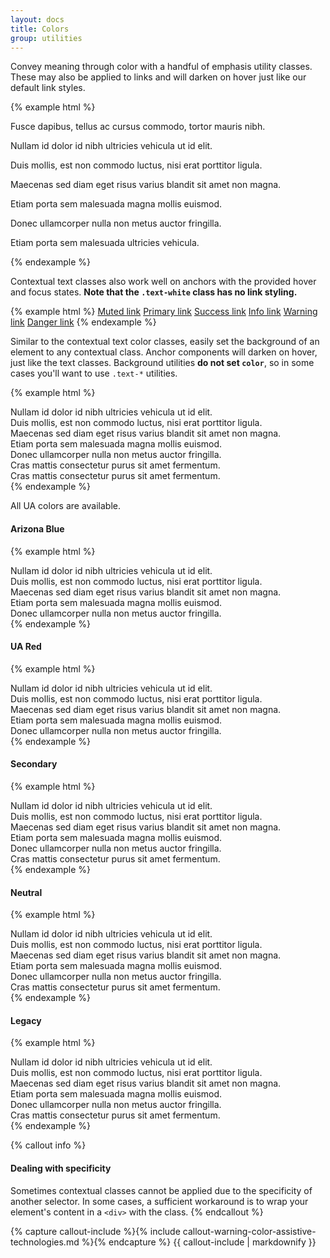 ```yaml
---
layout: docs
title: Colors
group: utilities
---
```


Convey meaning through color with a handful of emphasis utility classes. These may also be applied to links and will darken on hover just like our default link styles.

{% example html %}
<p class="text-muted">Fusce dapibus, tellus ac cursus commodo, tortor mauris nibh.</p>
<p class="text-primary">Nullam id dolor id nibh ultricies vehicula ut id elit.</p>
<p class="text-success">Duis mollis, est non commodo luctus, nisi erat porttitor ligula.</p>
<p class="text-info">Maecenas sed diam eget risus varius blandit sit amet non magna.</p>
<p class="text-warning">Etiam porta sem malesuada magna mollis euismod.</p>
<p class="text-danger">Donec ullamcorper nulla non metus auctor fringilla.</p>
<p class="text-white">Etiam porta sem malesuada ultricies vehicula.</p>
{% endexample %}

Contextual text classes also work well on anchors with the provided hover and focus states. **Note that the `.text-white` class has no link styling.**

{% example html %}
<a href="#" class="text-muted">Muted link</a>
<a href="#" class="text-primary">Primary link</a>
<a href="#" class="text-success">Success link</a>
<a href="#" class="text-info">Info link</a>
<a href="#" class="text-warning">Warning link</a>
<a href="#" class="text-danger">Danger link</a>
{% endexample %}

Similar to the contextual text color classes, easily set the background of an element to any contextual class. Anchor components will darken on hover, just like the text classes. Background utilities **do not set `color`**, so in some cases you'll want to use `.text-*` utilities.

{% example html %}
<div class="bg-primary text-white">Nullam id dolor id nibh ultricies vehicula ut id elit.</div>
<div class="bg-success text-white">Duis mollis, est non commodo luctus, nisi erat porttitor ligula.</div>
<div class="bg-info text-white">Maecenas sed diam eget risus varius blandit sit amet non magna.</div>
<div class="bg-warning text-white">Etiam porta sem malesuada magna mollis euismod.</div>
<div class="bg-danger text-white">Donec ullamcorper nulla non metus auctor fringilla.</div>
<div class="bg-inverse text-white">Cras mattis consectetur purus sit amet fermentum.</div>
<div class="bg-faded">Cras mattis consectetur purus sit amet fermentum.</div>
{% endexample %}

All UA colors are available.

#### Arizona Blue

{% example html %}
<div class="bg-arizonablue-white60 text-white">Nullam id dolor id nibh ultricies vehicula ut id elit.</div>
<div class="bg-arizonablue-white30 text-white">Duis mollis, est non commodo luctus, nisi erat porttitor ligula.</div>
<div class="bg-arizonablue text-white">Maecenas sed diam eget risus varius blandit sit amet non magna.</div>
<div class="bg-arizonablue-black30 text-white">Etiam porta sem malesuada magna mollis euismod.</div>
<div class="bg-arizonablue-black60 text-white">Donec ullamcorper nulla non metus auctor fringilla.</div>
{% endexample %}

#### UA Red

{% example html %}
<div class="bg-uared-white60 text-white">Nullam id dolor id nibh ultricies vehicula ut id elit.</div>
<div class="bg-uared-white30 text-white">Duis mollis, est non commodo luctus, nisi erat porttitor ligula.</div>
<div class="bg-uared text-white">Maecenas sed diam eget risus varius blandit sit amet non magna.</div>
<div class="bg-uared-black30 text-white">Etiam porta sem malesuada magna mollis euismod.</div>
<div class="bg-uared-black60 text-white">Donec ullamcorper nulla non metus auctor fringilla.</div>
{% endexample %}

#### Secondary

{% example html %}
<div class="bg-cactus text-white">Nullam id dolor id nibh ultricies vehicula ut id elit.</div>
<div class="bg-sky text-white">Duis mollis, est non commodo luctus, nisi erat porttitor ligula.</div>
<div class="bg-river text-white">Maecenas sed diam eget risus varius blandit sit amet non magna.</div>
<div class="bg-sand text-white">Etiam porta sem malesuada magna mollis euismod.</div>
<div class="bg-mesa text-white">Donec ullamcorper nulla non metus auctor fringilla.</div>
<div class="bg-brick text-white">Cras mattis consectetur purus sit amet fermentum.</div>
{% endexample %}

#### Neutral

{% example html %}
<div class="bg-light-cactus">Nullam id dolor id nibh ultricies vehicula ut id elit.</div>
<div class="bg-light-sky">Duis mollis, est non commodo luctus, nisi erat porttitor ligula.</div>
<div class="bg-light-river">Maecenas sed diam eget risus varius blandit sit amet non magna.</div>
<div class="bg-light-sand">Etiam porta sem malesuada magna mollis euismod.</div>
<div class="bg-light-mesa">Donec ullamcorper nulla non metus auctor fringilla.</div>
<div class="bg-light-brick">Cras mattis consectetur purus sit amet fermentum.</div>
{% endexample %}

#### Legacy

{% example html %}
<div class="bg-sage text-white">Nullam id dolor id nibh ultricies vehicula ut id elit.</div>
<div class="bg-silver text-white">Duis mollis, est non commodo luctus, nisi erat porttitor ligula.</div>
<div class="bg-silver-dark text-white">Maecenas sed diam eget risus varius blandit sit amet non magna.</div>
<div class="bg-sliver-tint">Etiam porta sem malesuada magna mollis euismod.</div>
<div class="bg-ash text-white">Donec ullamcorper nulla non metus auctor fringilla.</div>
<div class="bg-ash-tint">Cras mattis consectetur purus sit amet fermentum.</div>
{% endexample %}

{% callout info %}
#### Dealing with specificity

Sometimes contextual classes cannot be applied due to the specificity of another selector. In some cases, a sufficient workaround is to wrap your element's content in a `<div>` with the class.
{% endcallout %}

{% capture callout-include %}{% include callout-warning-color-assistive-technologies.md %}{% endcapture %}
{{ callout-include | markdownify }}
